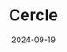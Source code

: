---  
layout: startup_page  
title: "Cercle"  
id: "cercle.ai"  
permalink: "/cerclecercle.ai09192024/"  
website: "https://www.cercle.ai/"  
funding_round: "Seed"  
funding_amount: "$6M"  
investors: "Outsiders Fund, FemHealth Ventures, CGHealth Ventures, Rogue Women’s Fund, SBVP, individual angel investors"  
about: "Cercle is an AI company that transforms unstructured women's healthcare data into actionable insights. Its platform, the Cercle Biomedical Graph, provides real-time, high-quality insights for providers to improve efficiency and personalize care, all while maintaining data privacy and security."  
markets: "AI, Healthtech, Women's Health, Big Data, Artificial Intelligence & Machine Learning, FemTech, Life Sciences"  
hq: "San Francisco, California, United States"  
founded_year: "2020"  
linkedin: "https://www.linkedin.com/company/cercleai"  
twitter: ""  
instagram: ""  
facebook: ""  
crunchbase: "https://www.crunchbase.com/organization/cercle-3504"  
pitchbook: "https://pitchbook.com/profiles/company/539729-20"  

date_display: "19-Sep-2024"  
date: "2024-09-19"

# SEO Optimization  
meta_title: "Cercle - Seed Funding ($6M)"  
meta_description: "Cercle, Cercle is an AI company that transforms unstructured women's healthcare data into actionable insights. Its platform, the Cercle Biomedical Graph, prov..."  
meta_keywords: "Cercle, AI, Healthtech, Women's Health, Big Data, Artificial Intelligence & Machine Learning, FemTech, Life Sciences, Seed funding"  
canonical_url: "https://startup.projectstartups.com/cerclecercle.ai09192024/"  
---